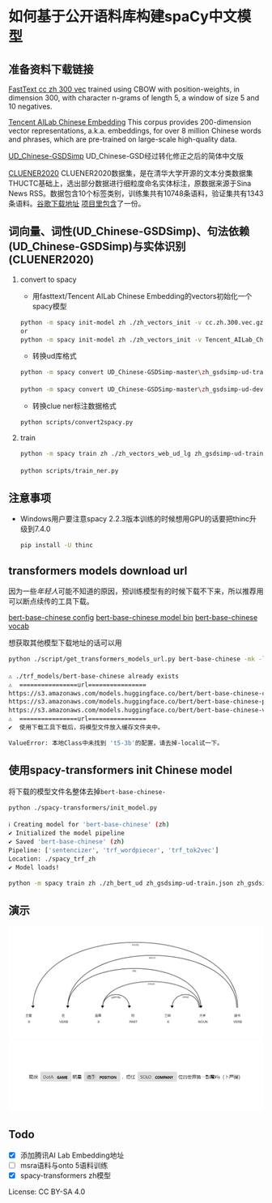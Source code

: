 # 如何基于公开语料库构建spaCy中文模型

## 准备资料下载链接

[FastText cc zh 300 vec](https://dl.fbaipublicfiles.com/fasttext/vectors-crawl/cc.zh.300.vec.gz) trained using CBOW with position-weights, in dimension 300, with character n-grams of length 5, a window of size 5 and 10 negatives.

[Tencent AILab Chinese Embedding](https://ai.tencent.com/ailab/nlp/embedding.html) This corpus provides 200-dimension vector representations, a.k.a. embeddings, for over 8 million Chinese words and phrases, which are pre-trained on large-scale high-quality data.

[UD_Chinese-GSDSimp](https://github.com/UniversalDependencies/UD_Chinese-GSDSimp) UD_Chinese-GSD经过转化修正之后的简体中文版

[CLUENER2020](https://github.com/CLUEbenchmark/CLUENER20200) CLUENER2020数据集，是在清华大学开源的文本分类数据集THUCTC基础上，选出部分数据进行细粒度命名实体标注，原数据来源于Sina News RSS。数据包含10个标签类别，训练集共有10748条语料，验证集共有1343条语料。[谷歌下载地址](https://storage.googleapis.com/cluebenchmark/tasks/cluener_public.zip) [项目里包含](https://github.com/cn-spacy-lm/how-to-make-chinese-models-for-spacy/tree/master/cluener2020)了一份。

## 词向量、词性(UD_Chinese-GSDSimp)、句法依赖(UD_Chinese-GSDSimp)与实体识别(CLUENER2020)

1. convert to spacy

    - 用fasttext/Tencent AILab Chinese Embedding的vectors初始化一个spacy模型

    ```bash
    python -m spacy init-model zh ./zh_vectors_init -v cc.zh.300.vec.gz
    or
    python -m spacy init-model zh ./zh_vectors_init -v Tencent_AILab_ChineseEmbedding.tar.gz
    ```

    - 转换ud库格式

    ```bash
    python -m spacy convert UD_Chinese-GSDSimp-master\zh_gsdsimp-ud-train.conllu ./ -t jsonl

    python -m spacy convert UD_Chinese-GSDSimp-master\zh_gsdsimp-ud-dev.conllu ./ -t jsonl
    ```

    - 转换clue ner标注数据格式

    ```bash
    python scripts/convert2spacy.py
    ```

2. train

    ```bash
    python -m spacy train zh ./zh_vectors_web_ud_lg zh_gsdsimp-ud-train.json zh_gsdsimp-ud-dev.json --base-model ./zh_vectors_init

    python scripts/train_ner.py
    ```

## 注意事项

- Windows用户要注意spacy 2.2.3版本训练的时候想用GPU的话要把thinc升级到7.4.0

    ```bash
    pip install -U thinc
    ```

## transformers models download url

因为一些*年轻人*可能不知道的原因，预训练模型有的时候下载不下来，所以推荐用可以断点续传的工具下载。

[bert-base-chinese config](https://s3.amazonaws.com/models.huggingface.co/bert/bert-base-chinese-config.json) [bert-base-chinese model bin](https://s3.amazonaws.com/models.huggingface.co/bert/bert-base-chinese-pytorch_model.bin) [bert-base-chinese vocab](https://s3.amazonaws.com/models.huggingface.co/bert/bert-base-chinese-vocab.txt)

想获取其他模型下载地址的话可以用
```bash
python ./script/get_transformers_models_url.py bert-base-chinese -mk -local

⚠ ./trf_models/bert-base-chinese already exists
⚠  ================url================
https://s3.amazonaws.com/models.huggingface.co/bert/bert-base-chinese-config.json
https://s3.amazonaws.com/models.huggingface.co/bert/bert-base-chinese-pytorch_model.bin
https://s3.amazonaws.com/models.huggingface.co/bert/bert-base-chinese-vocab.txt
⚠  ================url================
✔  使用下载工具下载后，将模型文件放入缓存文件夹中。
```

```bash
ValueError: 本地Class中未找到 't5-3b'的配置，请去掉-local试一下。
```

## 使用spacy-transformers init Chinese model

将下载的模型文件名整体去掉`bert-base-chinese-`

```bash
python ./spacy-transformers/init_model.py

ℹ Creating model for 'bert-base-chinese' (zh)
✔ Initialized the model pipeline
✔ Saved 'bert-base-chinese' (zh)
Pipeline: ['sentencizer', 'trf_wordpiecer', 'trf_tok2vec']
Location: ./spacy_trf_zh
✔ Model loads!
```

```bash
python -m spacy train zh ./zh_bert_ud zh_gsdsimp-ud-train.json zh_gsdsimp-ud-dev.json --base-model ./spacy_trf_zh
```

## 演示

![dep](/img/dep.png)
![ner](/img/ner.jpg)

## Todo

- [x] 添加腾讯AI Lab Embedding地址
- [ ] msra语料与onto 5语料训练
- [x] spacy-transformers zh模型

License: CC BY-SA 4.0
